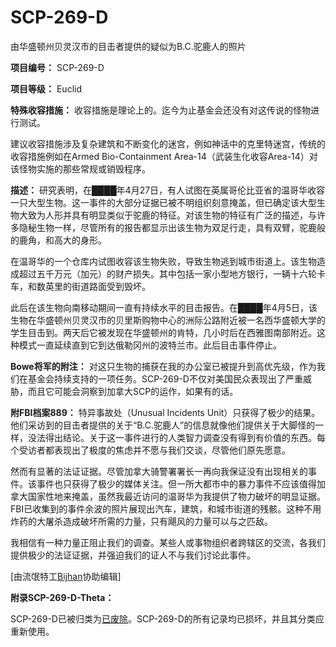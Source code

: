 # SCP-269-D
                        



由华盛顿州贝灵汉市的目击者提供的疑似为B.C.驼鹿人的照片



**项目编号：** SCP-269-D

**项目等级：** Euclid

**特殊收容措施：** 收容措施是理论上的。迄今为止基金会还没有对这传说的怪物进行测试。

建议收容措施涉及复杂建筑和不断变化的迷宫，例如神话中的克里特迷宫，传统的收容措施例如在Armed Bio-Containment Area-14（武装生化收容Area-14）对该怪物实施的那些常规或销毁程序。

**描述：** 研究表明，在████年4月27日，有人试图在英属哥伦比亚省的温哥华收容一只大型生物。这一事件的大部分证据已被不明组织刻意掩盖，但已确定该大型生物大致为人形并具有明显类似于驼鹿的特征。对该生物的特征有广泛的描述，与许多隐秘生物一样，尽管所有的报告都显示出该生物为双足行走，具有双臂，驼鹿般的鹿角，和高大的身形。

在温哥华的一个仓库内试图收容该生物失败，导致生物逃到城市街道上。该生物造成超过五千万元（加元）的财产损失。其中包括一家小型地方银行，一辆十六轮卡车，和数英里的街道路面受到毁坏。

此后在该生物向南移动期间一直有持续水平的目击报告。在████年4月5日，该生物在华盛顿州贝灵汉市的贝里斯购物中心的洲际公路附近被一名西华盛顿大学的学生目击到。两天后它被发现在华盛顿州的肯特，几小时后在西雅图南部附近。这种模式一直延续直到它到达俄勒冈州的波特兰市。此后目击事件停止。

**Bowe将军的附注：** 对这只生物的捕获在我的办公室已被提升到高优先级，作为我们在基金会持续支持的一项任务。SCP-269-D不仅对美国民众表现出了严重威胁，而且它可能会洞察到加拿大SCP的运作，如果有的话。

**附FBI档案889：** 
特异事故处（Unusual Incidents Unit）只获得了极少的结果。他们采访到的目击者提供的关于“B.C.驼鹿人”的信息就像他们提供关于大脚怪的一样，没法得出结论。关于这一事件进行的人类智力调查没有得到有价值的东西。每个受访者都表现出了极度的焦虑并不愿与我们交谈，尽管他们原先愿意。

然而有显著的法证证据。尽管加拿大骑警署署长一再向我保证没有出现相关的事件。该事件也只获得了极少的媒体关注。但一所大都市中的暴力事件不应该值得加拿大国家性地来掩盖，虽然我最近访问的温哥华为我提供了物力破坏的明显证据。FBI已收集到的事件余波的照片展现出汽车，建筑，和城市街道的残骸。这种不用炸药的大屠杀造成破坏所需的力量，只有飓风的力量可以与之匹敌。

我相信有一种力量正阻止我们的调查。某些人或事物组织者跨辖区的交流，各我们提供极少的法证证据，并强迫我们的证人不与我们讨论此事件。

[由流氓特工[Bijhan](//scp-wiki-cn.wikidot.com/bijhan)协助编辑]

**附录SCP-269-D-Theta：** 

SCP-269-D已被归类为[已废除](//scp-wiki-cn.wikidot.com/termination-report-269)。SCP-269-D的所有记录均已损坏，并且其分类应重新使用。


                    
